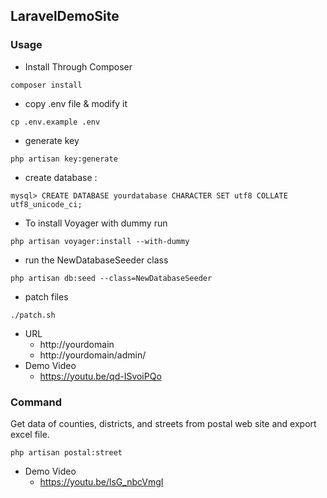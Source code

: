 ## LaravelDemoSite
### Usage

- Install Through Composer
```
composer install
```
- copy .env file & modify it
```
cp .env.example .env
```
- generate key
```
php artisan key:generate
```
- create database :
```
mysql> CREATE DATABASE yourdatabase CHARACTER SET utf8 COLLATE utf8_unicode_ci;
```
- To install Voyager with dummy run
```
php artisan voyager:install --with-dummy
```
- run the NewDatabaseSeeder class
```
php artisan db:seed --class=NewDatabaseSeeder
```
- patch files
```
./patch.sh
```
- URL
  - http://yourdomain
  - http://yourdomain/admin/
- Demo Video
  - https://youtu.be/qd-ISvoiPQo

### Command
Get data of counties, districts, and streets from postal web site and export excel file.
```
php artisan postal:street
```
- Demo Video
  - https://youtu.be/lsG_nbcVmgI
